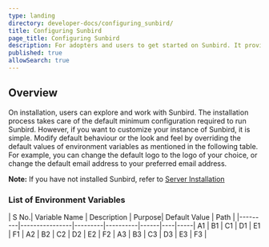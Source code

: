 ```yaml
---
type: landing
directory: developer-docs/configuring_sunbird/
title: Configuring Sunbird 
page_title: Configuring Sunbird
description: For adopters and users to get started on Sunbird. It provides the list of configuration that need to be done to customize the sunbird
published: true
allowSearch: true
---
```

## Overview

On installation,  users can explore and work with Sunbird.  The installation process takes care of the default minimum configuration required to run Sunbird. However, if you want to customize your instance of Sunbird, it is simple. 
Modify default behaviour or the look and feel by overriding the default values of environment variables as mentioned in the following table.
For example, you can change the default logo to the logo of your choice, or  change the default email address to your preferred email address.

**Note:** If you have not installed Sunbird, refer to [Server Installation](\pages\developer-docs\installation\server_installation)

### List of Environment Variables

| S No.| Variable Name | Description | Purpose| Default Value | Path |
|---------|----------------|---------|----------|------|----|-----|
A1 | B1 | C1 | D1 | E1 | F1 |
A2 | B2 | C2 | D2 | E2 | F2 |
A3 | B3 | C3 | D3 | E3 | F3 |
